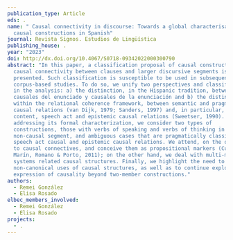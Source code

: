 ```yaml
---
publication_type: Article
eds: .
name: " Causal connectivity in discourse: Towards a global characterisation of
  causal constructions in Spanish"
journal: Revista Signos. Estudios de Lingüística
publishing_house: .
year: "2023"
doi: http://dx.doi.org/10.4067/S0718-09342022000300790
abstract: "In this paper, a classification proposal of causal constructions and
  causal connectivity between clauses and larger discursive segments is
  presented. Such classification is susceptible to be used in subsequent
  corpus-based studies. To do so, we unify two perspectives and classifications
  in the analysis: a) the distinction, in the Hispanic tradition, between
  causales del enunciado y causales de la enunciación and b) the distinction,
  within the relational coherence framework, between semantic and pragmatic
  causal relations (van Dijk, 1979; Sanders, 1997) and, in particular, between
  content, speech act and epistemic causal relations (Sweetser, 1990). After
  addressing its formal characterization, we consider two types of
  constructions, those with verbs of speaking and verbs of thinking in the
  non-causal segment, and ambiguous cases that are pragmatically classifiable as
  speech act causal and epistemic causal relations. We attend, on the one hand,
  to causal connectives, and conceive them as propositional markers (Cuenca,
  Marín, Romano & Porto, 2011); on the other hand, we deal with multi-member
  systems related causal structures. Finally, we highlight the need to identify
  non-canonical uses of causal structures, as well as to continue exploring the
  expression of causality beyond two-member constructions."
authors:
  - Remei González
  - Elisa Rosado
elbec_members_involved:
  - Remei González
  - Elisa Rosado
projects:
  - .
---
```

